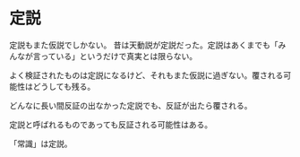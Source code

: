 # 定説

定説もまた仮説でしかない。
昔は天動説が定説だった。定説はあくまでも「みんなが言っている」というだけで真実とは限らない。

よく検証されたものは定説になるけど、それもまた仮説に過ぎない。覆される可能性はどうしても残る。

どんなに長い間反証の出なかった定説でも、反証が出たら覆される。

定説と呼ばれるものであっても反証される可能性はある。

「常識」は定説。
